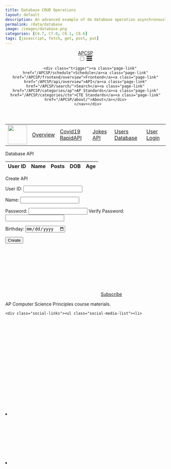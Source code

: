 ```yaml
---
title: Database CRUD Operations
layout: default
description: An advanced example of do database operation asynchronously between JavaScript and Backend Database.
permalink: /data/database
image: /images/database.png
categories: [C4.7, C7.0, C8.1, C8.6]
tags: [javascript, fetch, get, post, put]
---
```

<!DOCTYPE html>
<html lang="en"><head>
  <meta charset="utf-8">
  <meta http-equiv="X-UA-Compatible" content="IE=edge">
  <meta name="viewport" content="width=device-width, initial-scale=1">
  <meta name="twitter:card" content="summary_large_image" /><!-- Begin Jekyll SEO tag v2.8.0 -->
<title>Database CRUD Operations | APCSP</title>
<script>
function wrap_img(fn) {
    if (document.attachEvent ? document.readyState === "complete" : document.readyState !== "loading") {
        var elements = document.querySelectorAll(".post img");
        Array.prototype.forEach.call(elements, function(el, i) {
            if (el.getAttribute("title") && (el.className != "emoji")) {
                const caption = document.createElement('figcaption');
                var node = document.createTextNode(el.getAttribute("title"));
                caption.appendChild(node);
                const wrapper = document.createElement('figure');
                wrapper.className = 'image';
                el.parentNode.insertBefore(wrapper, el);
                el.parentNode.removeChild(el);
                wrapper.appendChild(el);
                wrapper.appendChild(caption);
            }
        });
    } else { document.addEventListener('DOMContentLoaded', fn); }
}
window.onload = wrap_img;
</script>

<script>
    document.addEventListener("DOMContentLoaded", function(){
    // add link icon to anchor tags
    var elem = document.querySelectorAll(".anchor-link")
    elem.forEach(e => (e.innerHTML = '<i class="fas fa-link fa-xs"></i>'));
    });
</script>
</head>
<body><header class="site-header">

  <div class="wrapper"><a class="site-title" rel="author" href="/APCSP/">APCSP</a><nav class="site-nav">
        <input type="checkbox" id="nav-trigger" class="nav-trigger" />
        <label for="nav-trigger">
          <span class="menu-icon">
            <svg viewBox="0 0 18 15" width="18px" height="15px"><path d="M18,1.484c0,0.82-0.665,1.484-1.484,1.484H1.484C0.665,2.969,0,2.304,0,1.484l0,0C0,0.665,0.665,0,1.484,0 h15.032C17.335,0,18,0.665,18,1.484L18,1.484z M18,7.516C18,8.335,17.335,9,16.516,9H1.484C0.665,9,0,8.335,0,7.516l0,0 c0-0.82,0.665-1.484,1.484-1.484h15.032C17.335,6.031,18,6.696,18,7.516L18,7.516z M18,13.516C18,14.335,17.335,15,16.516,15H1.484 C0.665,15,0,14.335,0,13.516l0,0c0-0.82,0.665-1.483,1.484-1.483h15.032C17.335,12.031,18,12.695,18,13.516L18,13.516z"/>
</svg>
          </span>
        </label>

        <div class="trigger"><a class="page-link" href="/APCSP/schedule">Schedule</a><a class="page-link" href="/APCSP/frontend/overview">Frontend</a><a class="page-link" href="/APCSP/api/overview">API</a><a class="page-link" href="/APCSP/search/">Search</a><a class="page-link" href="/APCSP/categories/ap">AP Standards</a><a class="page-link" href="/APCSP/categories/cte">CTE Standards</a><a class="page-link" href="/APCSP/about/">About</a></div>
      </nav></div>
</header>
<main class="page-content" aria-label="Content">
      <div class="wrapper">
        <table>
    <tr>
        <td><img src="/APCSP//images/logo.png" height="60" title="Data" alt="" /></td>
        <td><a href="/APCSP/api/overview">Overview</a></td>
        <td><a href="/APCSP/data/covid">Covid19 RapidAPI</a></td>
        <td><a href="/APCSP/data/jokes">Jokes API</a></td>
        <td><a href="/APCSP/data/database">Users Database</a></td>
        <td><a href="/APCSP/data/login">User Login</a></td>
    </tr>
</table>

<p>Database API</p>

<table>
  <thead>
  <tr>
    <th>User ID</th>
    <th>Name</th>
    <th>Posts</th>
    <th>DOB</th>
    <th>Age</th>
  </tr>
  </thead>
  <tbody id="result">
    <!-- javascript generated data -->
  </tbody>
</table>

<p>Create API</p>

<form action="javascript:create_user()">
    <p><label>
        User ID:
        <input type="text" name="uid" id="uid" required="" />
    </label></p>
    <p><label>
        Name:
        <input type="text" name="name" id="name" required="" />
    </label></p>
    <p><label>
        Password:
        <input type="password" name="password" id="password" required="" />
        Verify Password:
        <input type="password" name="passwordV" id="passwordV" required="" />
    </label></p>
    <p><label>
        Birthday:
        <input type="date" name="dob" id="dob" />
    </label></p>
    <p>
        <button>Create</button>
    </p>
</form>

<script>
  // prepare HTML result container for new output
  const resultContainer = document.getElementById("result");
  // prepare URL's to allow easy switch from deployment and localhost
  //const url = "http://localhost:8086/api/users"
  const url = "https://flask.nighthawkcodingsociety.com/api/users"
  const create_fetch = url + '/create';
  const read_fetch = url + '/';

  // Load users on page entry
  read_users();


  // Display User Table, data is fetched from Backend Database
  function read_users() {
    // prepare fetch options
    const read_options = {
      method: 'GET', // *GET, POST, PUT, DELETE, etc.
      mode: 'cors', // no-cors, *cors, same-origin
      cache: 'default', // *default, no-cache, reload, force-cache, only-if-cached
      credentials: 'omit', // include, *same-origin, omit
      headers: {
        'Content-Type': 'application/json'
      },
    };

    // fetch the data from API
    fetch(read_fetch, read_options)
      // response is a RESTful "promise" on any successful fetch
      .then(response => {
        // check for response errors
        if (response.status !== 200) {
            const errorMsg = 'Database read error: ' + response.status;
            console.log(errorMsg);
            const tr = document.createElement("tr");
            const td = document.createElement("td");
            td.innerHTML = errorMsg;
            tr.appendChild(td);
            resultContainer.appendChild(tr);
            return;
        }
        // valid response will have json data
        response.json().then(data => {
            console.log(data);
            for (let row in data) {
              console.log(data[row]);
              add_row(data[row]);
            }
        })
    })
    // catch fetch errors (ie ACCESS to server blocked)
    .catch(err => {
      console.error(err);
      const tr = document.createElement("tr");
      const td = document.createElement("td");
      td.innerHTML = err;
      tr.appendChild(td);
      resultContainer.appendChild(tr);
    });
  }

  function create_user(){
    //Validate Password (must be 6-20 characters in len)
    //verifyPassword("click");
    const body = {
        uid: document.getElementById("uid").value,
        name: document.getElementById("name").value,
        password: document.getElementById("password").value,
        dob: document.getElementById("dob").value
    };
    const requestOptions = {
        method: 'POST',
        body: JSON.stringify(body),
        headers: {
            "content-type": "application/json",
            'Authorization': 'Bearer my-token',
        },
    };

    // URL for Create API
    // Fetch API call to the database to create a new user
    fetch(create_fetch, requestOptions)
      .then(response => {
        // trap error response from Web API
        if (response.status !== 200) {
          const errorMsg = 'Database create error: ' + response.status;
          console.log(errorMsg);
          const tr = document.createElement("tr");
          const td = document.createElement("td");
          td.innerHTML = errorMsg;
          tr.appendChild(td);
          resultContainer.appendChild(tr);
          return;
        }
        // response contains valid result
        response.json().then(data => {
            console.log(data);
            //add a table row for the new/created userid
            add_row(data);
        })
    })
  }

  function add_row(data) {
    const tr = document.createElement("tr");
    const uid = document.createElement("td");
    const name = document.createElement("td");
    const posts = document.createElement("td")
    const dob = document.createElement("td");
    const age = document.createElement("td");
  

    // obtain data that is specific to the API
    uid.innerHTML = data.uid; 
    name.innerHTML = data.name; 
    posts.innerHTML = data.posts.length;
    dob.innerHTML = data.dob; 
    age.innerHTML = data.age; 

    // add HTML to container
    tr.appendChild(uid);
    tr.appendChild(name);
    tr.appendChild(posts);
    tr.appendChild(dob);
    tr.appendChild(age);

    resultContainer.appendChild(tr);
  }

</script>
</div>
    </main><footer class="site-footer h-card">
  <data class="u-url" href="/APCSP/"></data>

  <div class="wrapper">
    <div class="footer-col-wrapper">
      <div class="footer-col">
        <p class="feed-subscribe">
          <a href="https://nighthawkcoders.github.io/APCSP/feed.xml">
            <svg class="svg-icon orange"><use xlink:href="/APCSP/assets/minima-social-icons.svg#rss"></use>
</svg><span>Subscribe</span>
          </a>
        </p>
      </div>
      <div class="footer-col">
        <p>AP Computer Science Principles course materials.</p>
      </div>
    </div>

    <div class="social-links"><ul class="social-media-list"><li>
  <a rel="me" href="https://github.com/nighthawkcoders" target="_blank" title="github">
    <svg class="svg-icon grey"><use xlink:href="/APCSP/assets/minima-social-icons.svg#github"></use>
</svg>
  </a>
</li>
<li>
  <a rel="me" href="https://twitter.com/NighthawkCoding" target="_blank" title="twitter">
    <svg class="svg-icon grey"><use xlink:href="/APCSP/assets/minima-social-icons.svg#twitter"></use>
</svg>
  </a>
</li>
<li>
  <a rel="me" href="https://www.youtube.com/channel/UClIKOsDS5dsfzFA3zveDT3Q" target="_blank" title="youtube">
    <svg class="svg-icon grey"><use xlink:href="/APCSP/assets/minima-social-icons.svg#youtube"></use>
</svg>
  </a>
</li>
</ul>
</div>

  </div>

</footer>
</body>

</html>
